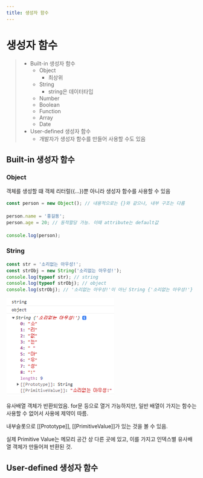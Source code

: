 ```yaml
---
title: 생성자 함수
---
```


# 생성자 함수
> - Built-in 생성자 함수
>   - Object
>       - 최상위
>   - String
>       - string은 데이터타입
>   - Number
>   - Boolean
>   - Function
>   - Array
>   - Date
> - User-defined 생성자 함수
>   - 개발자가 생성자 함수를 만들어 사용할 수도 있음

## Built-in 생성자 함수
### Object
객체를 생성할 떄 객체 리터럴({...})뿐 아니라 생성자 함수를 사용할 수 있음

```js
const person = new Object(); // 내용적으로는 {}와 같으나, 내부 구조는 다름

person.name = '홍길동';
person.age = 20; // 동적할당 가능. 이때 attribute는 default값

console.log(person);
```

### String
```js
const str = '소리없는 아우성!';
const strObj = new String('소리없는 아우성!');
console.log(typeof str); // string
console.log(typeof strObj); // object
console.log(strObj); // '소리없는 아우성!'이 아닌 String {'소리없는 아우성!'}
```

![String으로 생성한 객체](./Assets/String.png)

유사배열 객체가 반환되었음. for문 등으로 열거 가능하지만, 일반 배열이 가지는 함수는 사용할 수 없어서 사용에 제약이 따름.

내부슬롯으로 [[Prototype]], [[PrimitiveValue]]가 있는 것을 볼 수 있음.

실제 Primitive Value는 메모리 공간 상 다른 곳에 있고, 이를 가지고 인덱스별 유사배열 객체가 만들어져 반환된 것.

## User-defined 생성자 함수
